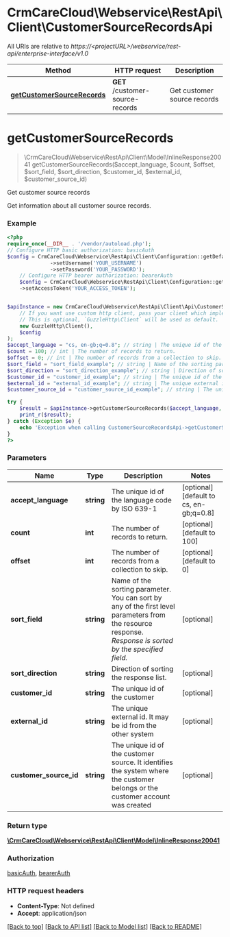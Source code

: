# CrmCareCloud\Webservice\RestApi\Client\CustomerSourceRecordsApi

All URIs are relative to *https://&lt;projectURL&gt;/webservice/rest-api/enterprise-interface/v1.0*

Method | HTTP request | Description
------------- | ------------- | -------------
[**getCustomerSourceRecords**](CustomerSourceRecordsApi.md#getcustomersourcerecords) | **GET** /customer-source-records | Get customer source records

# **getCustomerSourceRecords**
> \CrmCareCloud\Webservice\RestApi\Client\Model\InlineResponse20041 getCustomerSourceRecords($accept_language, $count, $offset, $sort_field, $sort_direction, $customer_id, $external_id, $customer_source_id)

Get customer source records

Get information about all customer source records.

### Example
```php
<?php
require_once(__DIR__ . '/vendor/autoload.php');
// Configure HTTP basic authorization: basicAuth
$config = CrmCareCloud\Webservice\RestApi\Client\Configuration::getDefaultConfiguration()
              ->setUsername('YOUR_USERNAME')
              ->setPassword('YOUR_PASSWORD');
    // Configure HTTP bearer authorization: bearerAuth
    $config = CrmCareCloud\Webservice\RestApi\Client\Configuration::getDefaultConfiguration()
    ->setAccessToken('YOUR_ACCESS_TOKEN');


$apiInstance = new CrmCareCloud\Webservice\RestApi\Client\Api\CustomerSourceRecordsApi(
    // If you want use custom http client, pass your client which implements `GuzzleHttp\ClientInterface`.
    // This is optional, `GuzzleHttp\Client` will be used as default.
    new GuzzleHttp\Client(),
    $config
);
$accept_language = "cs, en-gb;q=0.8"; // string | The unique id of the language code by ISO 639-1
$count = 100; // int | The number of records to return.
$offset = 0; // int | The number of records from a collection to skip.
$sort_field = "sort_field_example"; // string | Name of the sorting parameter. You can sort by any of the first level parameters from the resource response. *Response is sorted by the specified field.*
$sort_direction = "sort_direction_example"; // string | Direction of sorting the response list.
$customer_id = "customer_id_example"; // string | The unique id of the customer
$external_id = "external_id_example"; // string | The unique external id. It may be id from the other system
$customer_source_id = "customer_source_id_example"; // string | The unique id of the customer source. It identifies the system where the customer belongs or the customer account was created

try {
    $result = $apiInstance->getCustomerSourceRecords($accept_language, $count, $offset, $sort_field, $sort_direction, $customer_id, $external_id, $customer_source_id);
    print_r($result);
} catch (Exception $e) {
    echo 'Exception when calling CustomerSourceRecordsApi->getCustomerSourceRecords: ', $e->getMessage(), PHP_EOL;
}
?>
```

### Parameters

Name | Type | Description  | Notes
------------- | ------------- | ------------- | -------------
 **accept_language** | **string**| The unique id of the language code by ISO 639-1 | [optional] [default to cs, en-gb;q&#x3D;0.8]
 **count** | **int**| The number of records to return. | [optional] [default to 100]
 **offset** | **int**| The number of records from a collection to skip. | [optional] [default to 0]
 **sort_field** | **string**| Name of the sorting parameter. You can sort by any of the first level parameters from the resource response. *Response is sorted by the specified field.* | [optional]
 **sort_direction** | **string**| Direction of sorting the response list. | [optional]
 **customer_id** | **string**| The unique id of the customer | [optional]
 **external_id** | **string**| The unique external id. It may be id from the other system | [optional]
 **customer_source_id** | **string**| The unique id of the customer source. It identifies the system where the customer belongs or the customer account was created | [optional]

### Return type

[**\CrmCareCloud\Webservice\RestApi\Client\Model\InlineResponse20041**](../Model/InlineResponse20041.md)

### Authorization

[basicAuth](../../README.md#basicAuth), [bearerAuth](../../README.md#bearerAuth)

### HTTP request headers

 - **Content-Type**: Not defined
 - **Accept**: application/json

[[Back to top]](#) [[Back to API list]](../../README.md#documentation-for-api-endpoints) [[Back to Model list]](../../README.md#documentation-for-models) [[Back to README]](../../README.md)

